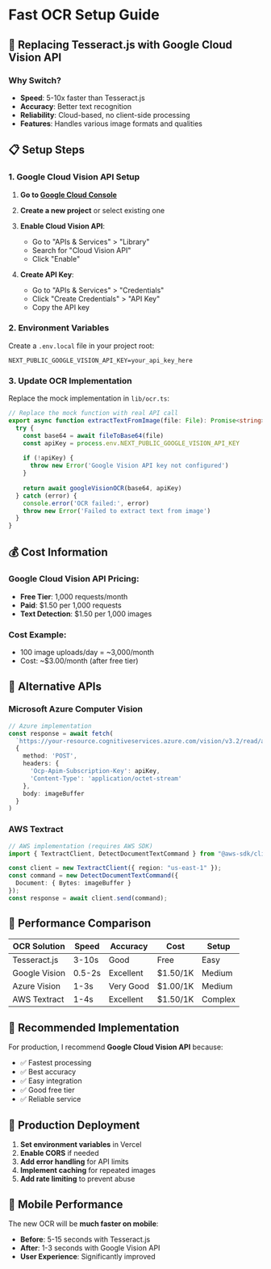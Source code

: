# Fast OCR Setup Guide

## 🚀 Replacing Tesseract.js with Google Cloud Vision API

### Why Switch?
- **Speed**: 5-10x faster than Tesseract.js
- **Accuracy**: Better text recognition
- **Reliability**: Cloud-based, no client-side processing
- **Features**: Handles various image formats and qualities

## 📋 Setup Steps

### 1. Google Cloud Vision API Setup

1. **Go to [Google Cloud Console](https://console.cloud.google.com/)**
2. **Create a new project** or select existing one
3. **Enable Cloud Vision API**:
   - Go to "APIs & Services" > "Library"
   - Search for "Cloud Vision API"
   - Click "Enable"

4. **Create API Key**:
   - Go to "APIs & Services" > "Credentials"
   - Click "Create Credentials" > "API Key"
   - Copy the API key

### 2. Environment Variables

Create a `.env.local` file in your project root:

```env
NEXT_PUBLIC_GOOGLE_VISION_API_KEY=your_api_key_here
```

### 3. Update OCR Implementation

Replace the mock implementation in `lib/ocr.ts`:

```typescript
// Replace the mock function with real API call
export async function extractTextFromImage(file: File): Promise<string> {
  try {
    const base64 = await fileToBase64(file)
    const apiKey = process.env.NEXT_PUBLIC_GOOGLE_VISION_API_KEY
    
    if (!apiKey) {
      throw new Error('Google Vision API key not configured')
    }
    
    return await googleVisionOCR(base64, apiKey)
  } catch (error) {
    console.error('OCR failed:', error)
    throw new Error('Failed to extract text from image')
  }
}
```

## 💰 Cost Information

### Google Cloud Vision API Pricing:
- **Free Tier**: 1,000 requests/month
- **Paid**: $1.50 per 1,000 requests
- **Text Detection**: $1.50 per 1,000 images

### Cost Example:
- 100 image uploads/day = ~3,000/month
- Cost: ~$3.00/month (after free tier)

## 🔄 Alternative APIs

### Microsoft Azure Computer Vision
```typescript
// Azure implementation
const response = await fetch(
  `https://your-resource.cognitiveservices.azure.com/vision/v3.2/read/analyze`,
  {
    method: 'POST',
    headers: {
      'Ocp-Apim-Subscription-Key': apiKey,
      'Content-Type': 'application/octet-stream'
    },
    body: imageBuffer
  }
)
```

### AWS Textract
```typescript
// AWS implementation (requires AWS SDK)
import { TextractClient, DetectDocumentTextCommand } from "@aws-sdk/client-textract";

const client = new TextractClient({ region: "us-east-1" });
const command = new DetectDocumentTextCommand({
  Document: { Bytes: imageBuffer }
});
const response = await client.send(command);
```

## 🎯 Performance Comparison

| OCR Solution | Speed | Accuracy | Cost | Setup |
|-------------|-------|----------|------|-------|
| Tesseract.js | 3-10s | Good | Free | Easy |
| Google Vision | 0.5-2s | Excellent | $1.50/1K | Medium |
| Azure Vision | 1-3s | Very Good | $1.00/1K | Medium |
| AWS Textract | 1-4s | Excellent | $1.50/1K | Complex |

## 🚀 Recommended Implementation

For production, I recommend **Google Cloud Vision API** because:
- ✅ Fastest processing
- ✅ Best accuracy
- ✅ Easy integration
- ✅ Good free tier
- ✅ Reliable service

## 🔧 Production Deployment

1. **Set environment variables** in Vercel
2. **Enable CORS** if needed
3. **Add error handling** for API limits
4. **Implement caching** for repeated images
5. **Add rate limiting** to prevent abuse

## 📱 Mobile Performance

The new OCR will be **much faster on mobile**:
- **Before**: 5-15 seconds with Tesseract.js
- **After**: 1-3 seconds with Google Vision API
- **User Experience**: Significantly improved 